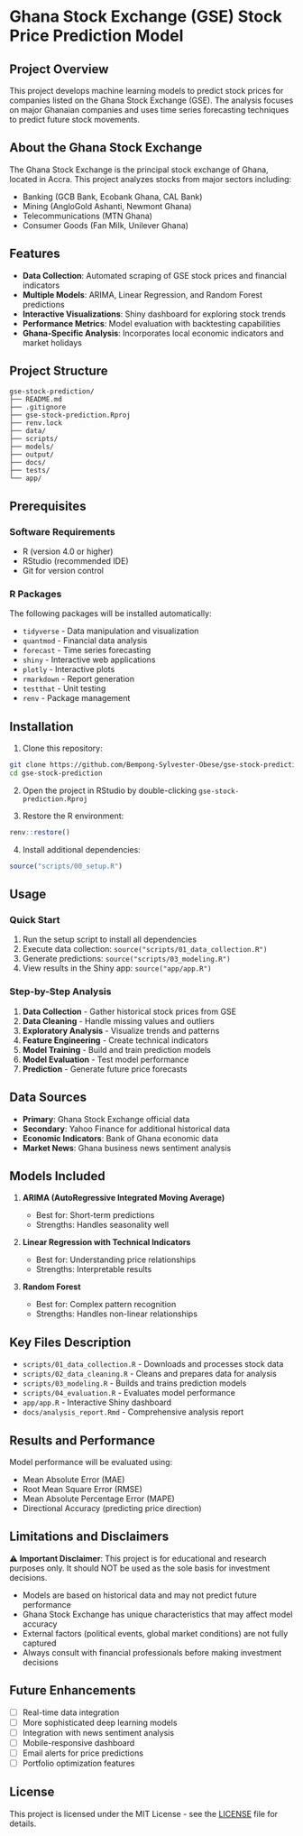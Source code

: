 # Ghana Stock Exchange (GSE) Stock Price Prediction Model

## Project Overview

This project develops machine learning models to predict stock prices for companies listed on the Ghana Stock Exchange (GSE). The analysis focuses on major Ghanaian companies and uses time series forecasting techniques to predict future stock movements.

## About the Ghana Stock Exchange

The Ghana Stock Exchange is the principal stock exchange of Ghana, located in Accra. This project analyzes stocks from major sectors including:
- Banking (GCB Bank, Ecobank Ghana, CAL Bank)
- Mining (AngloGold Ashanti, Newmont Ghana)
- Telecommunications (MTN Ghana)
- Consumer Goods (Fan Milk, Unilever Ghana)

## Features

- **Data Collection**: Automated scraping of GSE stock prices and financial indicators
- **Multiple Models**: ARIMA, Linear Regression, and Random Forest predictions
- **Interactive Visualizations**: Shiny dashboard for exploring stock trends
- **Performance Metrics**: Model evaluation with backtesting capabilities
- **Ghana-Specific Analysis**: Incorporates local economic indicators and market holidays

## Project Structure

```
gse-stock-prediction/
├── README.md
├── .gitignore
├── gse-stock-prediction.Rproj
├── renv.lock
├── data/
├── scripts/
├── models/
├── output/
├── docs/
├── tests/
└── app/
```

## Prerequisites

### Software Requirements
- R (version 4.0 or higher)
- RStudio (recommended IDE)
- Git for version control

### R Packages
The following packages will be installed automatically:
- `tidyverse` - Data manipulation and visualization
- `quantmod` - Financial data analysis
- `forecast` - Time series forecasting
- `shiny` - Interactive web applications
- `plotly` - Interactive plots
- `rmarkdown` - Report generation
- `testthat` - Unit testing
- `renv` - Package management

## Installation

1. Clone this repository:
```bash
git clone https://github.com/Bempong-Sylvester-Obese/gse-stock-prediction.git
cd gse-stock-prediction
```

2. Open the project in RStudio by double-clicking `gse-stock-prediction.Rproj`

3. Restore the R environment:
```r
renv::restore()
```

4. Install additional dependencies:
```r
source("scripts/00_setup.R")
```

## Usage

### Quick Start
1. Run the setup script to install all dependencies
2. Execute data collection: `source("scripts/01_data_collection.R")`
3. Generate predictions: `source("scripts/03_modeling.R")`
4. View results in the Shiny app: `source("app/app.R")`

### Step-by-Step Analysis
1. **Data Collection** - Gather historical stock prices from GSE
2. **Data Cleaning** - Handle missing values and outliers
3. **Exploratory Analysis** - Visualize trends and patterns
4. **Feature Engineering** - Create technical indicators
5. **Model Training** - Build and train prediction models
6. **Model Evaluation** - Test model performance
7. **Prediction** - Generate future price forecasts

## Data Sources

- **Primary**: Ghana Stock Exchange official data
- **Secondary**: Yahoo Finance for additional historical data
- **Economic Indicators**: Bank of Ghana economic data
- **Market News**: Ghana business news sentiment analysis

## Models Included

1. **ARIMA (AutoRegressive Integrated Moving Average)**
   - Best for: Short-term predictions
   - Strengths: Handles seasonality well

2. **Linear Regression with Technical Indicators**
   - Best for: Understanding price relationships
   - Strengths: Interpretable results

3. **Random Forest**
   - Best for: Complex pattern recognition
   - Strengths: Handles non-linear relationships

## Key Files Description

- `scripts/01_data_collection.R` - Downloads and processes stock data
- `scripts/02_data_cleaning.R` - Cleans and prepares data for analysis
- `scripts/03_modeling.R` - Builds and trains prediction models
- `scripts/04_evaluation.R` - Evaluates model performance
- `app/app.R` - Interactive Shiny dashboard
- `docs/analysis_report.Rmd` - Comprehensive analysis report

## Results and Performance

Model performance will be evaluated using:
- Mean Absolute Error (MAE)
- Root Mean Square Error (RMSE)
- Mean Absolute Percentage Error (MAPE)
- Directional Accuracy (predicting price direction)

## Limitations and Disclaimers

⚠️ **Important Disclaimer**: This project is for educational and research purposes only. It should NOT be used as the sole basis for investment decisions.

- Models are based on historical data and may not predict future performance
- Ghana Stock Exchange has unique characteristics that may affect model accuracy
- External factors (political events, global market conditions) are not fully captured
- Always consult with financial professionals before making investment decisions

## Future Enhancements

- [ ] Real-time data integration
- [ ] More sophisticated deep learning models
- [ ] Integration with news sentiment analysis
- [ ] Mobile-responsive dashboard
- [ ] Email alerts for price predictions
- [ ] Portfolio optimization features

## License

This project is licensed under the MIT License - see the [LICENSE](LICENSE) file for details.
